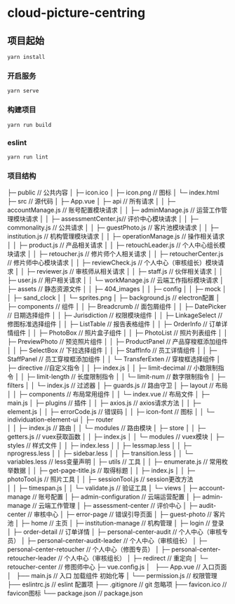 # cloud-picture-centring

## 项目起始
```
yarn install
```

### 开启服务
```
yarn serve
```

### 构建项目
```
yarn run build
```

### eslint
```
yarn run lint
```

### 项目结构

├─ public                       // 公共内容
│    ├─ icon.ico 
│    ├─ icon.png                // 图标
│    └─ index.html
├─ src                          // 源代码
│    ├─ App.vue
│    ├─ api // 所有请求
│    │    ├─ accountManage.js   // 账号配置模块请求
│    │    ├─ adminManage.js     // 运营工作管理模块请求
│    │    ├─ assessmentCenter.js// 评价中心模块请求
│    │    ├─ commonality.js     // 公共请求
│    │    ├─ guestPhoto.js      // 客片池模块请求
│    │    ├─ institution.js     // 机构管理模块请求
│    │    ├─ operationManage.js // 操作相关请求
│    │    ├─ product.js         // 产品相关请求
│    │    ├─ retouchLeader.js   // 个人中心组长模块请求
│    │    ├─ retoucher.js       // 修片师个人相关请求
│    │    ├─ retoucherCenter.js // 修片师中心模块请求
│    │    ├─ reviewCheck.js     // 个人中心（审核组长）模块请求
│    │    ├─ reviewer.js        // 审核师从相关请求
│    │    ├─ staff.js           // 伙伴相关请求
│    │    ├─ user.js            // 用户相关请求
│    │    └─ workManage.js      // 云端工作指标模块请求
│    ├─ assets                  // 静态资源文件
│    │    ├─ 404_images
│    │    ├─ config
│    │    ├─ mock
│    │    ├─ sand_clock
│    │    └─ sprites.png
│    ├─ background.js       // electron配置
│    ├─ components          // 组件
│    │    ├─ Breadcrumb     // 面包屑组件
│    │    ├─ DatePicker     // 日期选择组件
│    │    ├─ Jurisdiction   // 权限模块组件 
│    │    ├─ LinkageSelect  // 修图标准选择组件
│    │    ├─ ListTable      // 报告表格组件
│    │    ├─ OrderInfo      // 订单详情组件
│    │    ├─ PhotoBox       // 照片盒子组件
│    │    ├─ PhotoList      // 照片列表组件
│    │    ├─ PreviewPhoto   // 预览照片组件
│    │    ├─ ProductPanel   // 产品穿梭框添加组件
│    │    ├─ SelectBox      // 下拉选择组件
│    │    ├─ StaffInfo      // 员工详情组件
│    │    ├─ StaffPanel     // 员工穿梭框添加组件
│    │    └─ TransferExten  // 穿梭框选择组件
│    ├─ directive           //自定义指令
│    │    ├─ index.js 
│    │    ├─ limit-decimal  // 小数限制指令
│    │    ├─ limit-length   // 长度限制指令
│    │    └─ limit-num      // 数字限制指令
│    ├─ filters
│    │    └─ index.js       // 过滤器
│    ├─ guards.js           // 路由守卫
│    ├─ layout              // 布局
│    │    ├─ components     // 布局常用组件
│    │    └─ index.vue      // 布局文件
│    ├─ main.js
│    ├─ plugins             // 插件
│    │    ├─ axios.js       // axios请求方法
│    │    ├─ element.js
│    │    ├─ errorCode.js   // 错误码
│    │    ├─ icon-font      // 图标
│    │    └─ individuation-element-ui
│    ├─ router              
│    │    ├─ index.js       // 路由
│    │    └─ modules        // 路由模块
│    ├─ store
│    │    ├─ getters.js     // vuex获取函数
│    │    ├─ index.js
│    │    └─ modules        // vuex模块
│    ├─ styles              // 样式文件
│    │    ├─ index.less
│    │    ├─ lessmap.less
│    │    ├─ nprogress.less
│    │    ├─ sidebar.less
│    │    ├─ transition.less
│    │    └─ variables.less     // less变量声明
│    ├─ utils                   // 工具
│    │    ├─ enumerate.js       // 常用枚举数据
│    │    ├─ get-page-title.js  // 取得标题
│    │    ├─ index.js
│    │    ├─ photoTool.js       // 照片工具
│    │    ├─ sessionTool.js     // session更改方法    
│    │    ├─ timespan.js
│    │    └─ validate.js        // 验证工具
│    └─ views
│           ├─ account-manage                   // 账号配置
│           ├─ admin-configuration              // 云端运营配置
│           ├─ admin-manage                     // 云端工作管理
│           ├─ assessment-center                // 评价中心
│           ├─ audit-center                     // 审核中心
│           ├─ error-page                       // 错误引导页面
│           ├─ guest-photo                      // 客片池
│           ├─ home                             // 主页
│           ├─ institution-manage               // 机构管理
│           ├─ login                            // 登录
│           ├─ order-detail                     // 订单详情
│           ├─ personal-center-audit            // 个人中心（审核专员）
│           ├─ personal-center-audit-leader     // 个人中心（审核组长）
│           ├─ personal-center-retoucher        // 个人中心（修图专员）
│           ├─ personal-center-retoucher-leader // 个人中心（审核组长）
│           ├─ redirect                         // 重定向
│           └─ retoucher-center                 // 修图师中心
├─ vue.config.js
│   ├── App.vue                // 入口页面
│   ├── main.js                // 入口 加载组件 初始化等
│   └── permission.js          // 权限管理
├── eslintrc.js                // eslint 配置项
├── .gitignore                 // git 忽略项
├── favicon.ico                // favicon图标
└── package.json               // package.json
